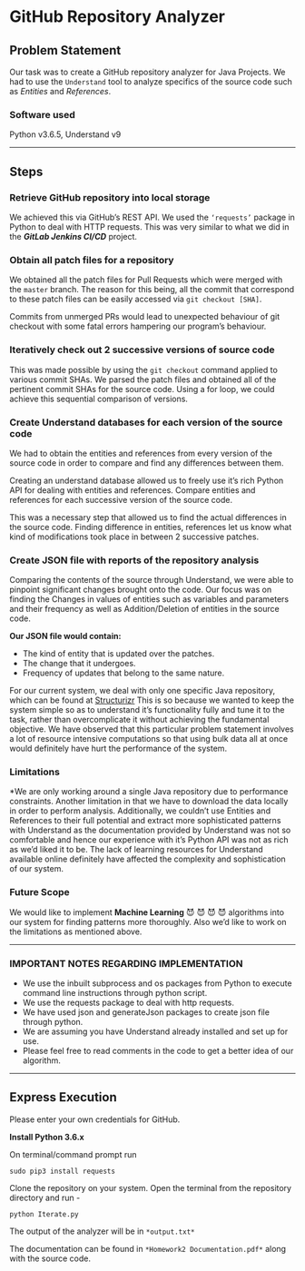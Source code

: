 # GitHub Repository Analyzer

## Problem Statement

Our task was to create a GitHub repository analyzer for Java Projects.
We had to use the `Understand` tool to analyze specifics of the source code such as *Entities* and *References*.

### Software used

Python v3.6.5, Understand v9

---

## Steps

### Retrieve GitHub repository into local storage

We achieved this via GitHub’s REST API. We used the `‘requests’` package in Python to deal with HTTP requests. This was very similar to what we did in the ***GitLab Jenkins CI/CD*** project.

### Obtain all patch files for a repository

We obtained all the patch files for Pull Requests which were merged with the `master` branch. The reason for this being, all the commit that correspond to these patch files can be easily accessed via `git checkout [SHA]`. 

Commits from unmerged PRs would lead to unexpected behaviour of git checkout with some fatal errors hampering our program’s behaviour.

### Iteratively check out 2 successive versions of source code

This was made possible by using the `git checkout` command applied to various commit SHAs. We parsed the patch files and obtained all of the pertinent commit SHAs for the source code. Using a for loop, we could achieve this sequential comparison of versions.

### Create Understand databases for each version of the source code

We had to obtain the entities and references from every version of the source code in order to compare and find any differences between them.

Creating an understand database allowed us to freely use it’s rich Python API for dealing with entities and references.
Compare entities and references for each successive version of the source code.

This was a necessary step that allowed us to find the actual differences in the source code. Finding difference in entities, references let us know what kind of modifications took place in between 2 successive patches.

### Create JSON file with reports of the repository analysis

Comparing the contents of the source through Understand, we were able to pinpoint significant changes brought onto the code. Our focus was on finding the Changes in values of entities such as variables and parameters and their frequency as well as Addition/Deletion of entities in the source code.

**Our JSON file would contain:**

* The kind of entity that is updated over the patches.
* The change that it undergoes.
* Frequency of updates that belong to the same nature.

For our current system, we deal with only one specific Java repository, which can be found at [Structurizr](h​ttps://github.com/structurizr/java)
This is so because we wanted to keep the system simple so as to understand it’s functionality fully and tune it to the task, rather than overcomplicate it without achieving the fundamental objective. We have observed that this particular problem statement involves a lot of resource intensive computations so that using bulk data all at once would definitely have hurt the performance of the system.

### Limitations

*We are only working around a single Java repository due to performance constraints. Another limitation in that we have to download the data locally in order to perform analysis. Additionally, we couldn’t use Entities and References to their full potential and extract more sophisticated patterns with Understand as the documentation provided by Understand was not so comfortable and hence our experience with it’s Python API was not as rich as we’d liked it to be. The lack of learning resources for Understand available online definitely have affected the complexity and sophistication of our system.

### Future Scope

We would like to implement **Machine Learning** :smiling_imp: :smiling_imp: :smiling_imp: :smiling_imp: algorithms into our system for finding patterns more thoroughly. Also we’d like to work on the limitations as mentioned above.

---

### IMPORTANT NOTES REGARDING IMPLEMENTATION
* We use the inbuilt subprocess and os packages from Python to execute command line instructions through python script.
* We use the requests package to deal with http requests.
* We have used json and generateJson packages to create json file through python.
* We are assuming you have Understand already installed and set up
for use.
* Please feel free to read comments in the code to get a better idea of our algorithm.

---

## Express Execution

Please enter your own credentials for GitHub.

**Install Python 3.6.x**

On terminal/command prompt run
```
sudo pip3 install requests
```

Clone the repository on your system. Open the terminal from the repository directory and run -
```
python Iterate.py
```

The output of the analyzer will be in `*output.txt*`

The documentation can be found in `*Homework2 Documentation.pdf*` along with the source code.

